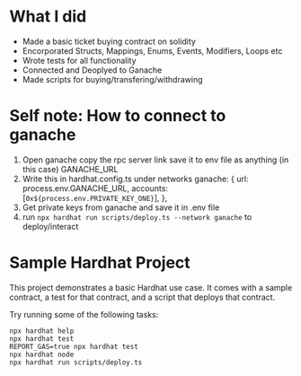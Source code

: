 # What I did
- Made a basic ticket buying contract on solidity
- Encorporated Structs, Mappings, Enums, Events, Modifiers, Loops etc
- Wrote tests for all functionality
- Connected and Deoplyed to Ganache
- Made scripts for buying/transfering/withdrawing

# Self note: How to connect to ganache
1. Open ganache copy the rpc server link save it to env file as anything (in this case) GANACHE_URL
2. Write this in hardhat.config.ts under networks
        ganache: {
            url: process.env.GANACHE_URL,
            accounts: [`0x${process.env.PRIVATE_KEY_ONE}`],
        },
3. Get private keys from ganache and save it in .env file
4. run ```npx hardhat run scripts/deploy.ts --network ganache``` to deploy/interact

# Sample Hardhat Project

This project demonstrates a basic Hardhat use case. It comes with a sample contract, a test for that contract, and a script that deploys that contract.

Try running some of the following tasks:

```shell
npx hardhat help
npx hardhat test
REPORT_GAS=true npx hardhat test
npx hardhat node
npx hardhat run scripts/deploy.ts
```
